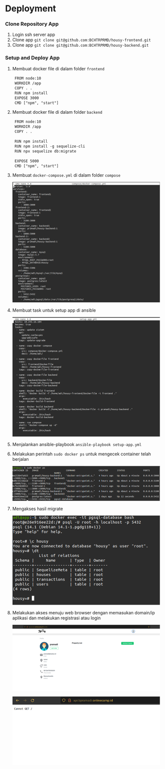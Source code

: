 # Deployment

### Clone Repository App
1. Login ssh server app
2. Clone app ``git clone git@github.com:BCHTRPRMD/housy-frontend.git``
3. Clone app ``git clone git@github.com:BCHTRPRMD/housy-backend.git``


### Setup and Deploy App
1. Membuat docker file di dalam folder `frontend`
   
   ```
    FROM node:10
    WORKDIR /app 
    COPY . .
    RUN npm install
    EXPOSE 3000
    CMD ["npm", "start"]

   ``` 
2. Membuat docker file di dalam folder `backend`
   
   ```
    FROM node:10
    WORKDIR /app
    COPY . .

    RUN npm install
    RUN npm install -g sequelize-cli
    RUN npx sequelize db:migrate

    EXPOSE 5000
    CMD ["npm", "start"]
   ``` 
3. Membuat `docker-compose.yml` di dalam folder `compose`
   
   ![07](assets/deploy-2.png)

4. Membuat task untuk setup app di ansible
   
   ![07](assets/deploy-3.png)

5. Menjalankan ansible-playbook `ansible-playbook setup-app.yml`

6. Melakukan perintah `sudo docker ps` untuk mengecek container telah berjalan
   
   ![07](assets/deploy-4.png)

7. Mengakses hasil migrate   
   
   ![07](assets/deploy-5.png)

8. Melakukan akses menuju web browser dengan memasukan domain/ip aplikasi dan melakukan registrasi atau login
   
   ![07](assets/deploy-6.png)

   ![07](assets/deploy-7.png)